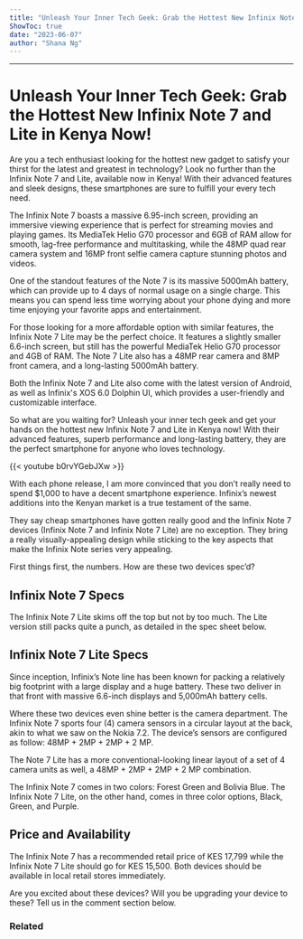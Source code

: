 ```yaml
---
title: "Unleash Your Inner Tech Geek: Grab the Hottest New Infinix Note 7 and Lite in Kenya Now!"
ShowToc: true 
date: "2023-06-07"
author: "Shana Ng"
---
```

*****
# Unleash Your Inner Tech Geek: Grab the Hottest New Infinix Note 7 and Lite in Kenya Now!

Are you a tech enthusiast looking for the hottest new gadget to satisfy your thirst for the latest and greatest in technology? Look no further than the Infinix Note 7 and Lite, available now in Kenya! With their advanced features and sleek designs, these smartphones are sure to fulfill your every tech need.

The Infinix Note 7 boasts a massive 6.95-inch screen, providing an immersive viewing experience that is perfect for streaming movies and playing games. Its MediaTek Helio G70 processor and 6GB of RAM allow for smooth, lag-free performance and multitasking, while the 48MP quad rear camera system and 16MP front selfie camera capture stunning photos and videos.

One of the standout features of the Note 7 is its massive 5000mAh battery, which can provide up to 4 days of normal usage on a single charge. This means you can spend less time worrying about your phone dying and more time enjoying your favorite apps and entertainment.

For those looking for a more affordable option with similar features, the Infinix Note 7 Lite may be the perfect choice. It features a slightly smaller 6.6-inch screen, but still has the powerful MediaTek Helio G70 processor and 4GB of RAM. The Note 7 Lite also has a 48MP rear camera and 8MP front camera, and a long-lasting 5000mAh battery.

Both the Infinix Note 7 and Lite also come with the latest version of Android, as well as Infinix's XOS 6.0 Dolphin UI, which provides a user-friendly and customizable interface.

So what are you waiting for? Unleash your inner tech geek and get your hands on the hottest new Infinix Note 7 and Lite in Kenya now! With their advanced features, superb performance and long-lasting battery, they are the perfect smartphone for anyone who loves technology.

{{< youtube b0rvYGebJXw >}} 



With each phone release, I am more convinced that you don’t really need to spend $1,000 to have a decent smartphone experience. Infinix’s newest additions into the Kenyan market is a true testament of the same.
 
They say cheap smartphones have gotten really good and the Infinix Note 7 devices (Infinix Note 7 and Infinix Note 7 Lite) are no exception. They bring a really visually-appealing design while sticking to the key aspects that make the Infinix Note series very appealing.
 
First things first, the numbers. How are these two devices spec’d?
 
## Infinix Note 7 Specs
 
The Infinix Note 7 Lite skims off the top but not by too much. The Lite version still packs quite a punch, as detailed in the spec sheet below.
 
## Infinix Note 7 Lite Specs
 
Since inception, Infinix’s Note line has been known for packing a relatively big footprint with a large display and a huge battery. These two deliver in that front with massive 6.6-inch displays and 5,000mAh battery cells.
 
Where these two devices even shine better is the camera department. The Infinix Note 7 sports four (4) camera sensors in a circular layout at the back, akin to what we saw on the Nokia 7.2. The device’s sensors are configured as follow: 48MP + 2MP + 2MP + 2 MP.
 
The Note 7 Lite has a more conventional-looking linear layout of a set of 4 camera units as well, a 48MP + 2MP + 2MP + 2 MP combination.
 
The Infinix Note 7 comes in two colors: Forest Green and Bolivia Blue. The Infinix Note 7 Lite, on the other hand, comes in three color options, Black, Green, and Purple.
 
## Price and Availability
 
The Infinix Note 7 has a recommended retail price of KES 17,799 while the Infinix Note 7 Lite should go for KES 15,500. Both devices should be available in local retail stores immediately.
 
Are you excited about these devices? Will you be upgrading your device to these? Tell us in the comment section below.
 
### Related



